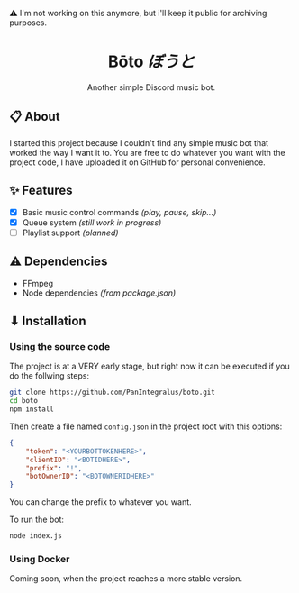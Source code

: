 ⚠️ I'm not working on this anymore, but i'll keep it public for archiving purposes.

<h1 align="center">Bōto <i>ぼうと</i></h1>
<p align="center">Another simple Discord music bot.</p>


## 📋 About
I started this project because I couldn't find any simple music bot that worked the way I want it to. You are free to do whatever you want with the project code, I have uploaded it on GitHub for personal convenience.

## ✨ Features
- [x] Basic music control commands _(play, pause, skip...)_
- [x] Queue system _(still work in progress)_
- [ ] Playlist support _(planned)_

## ⚠️ Dependencies
- FFmpeg
- Node dependencies _(from package.json)_

## ⬇ Installation
### Using the source code
The project is at a VERY early stage, but right now it can be executed if you do the follwing steps:
```bash
git clone https://github.com/PanIntegralus/boto.git
cd boto
npm install
```
Then create a file named ``config.json`` in the project root with this options:
```json
{
    "token": "<YOURBOTTOKENHERE>",
    "clientID": "<BOTIDHERE>",
    "prefix": "!",
    "botOwnerID": "<BOTOWNERIDHERE>"
}
```
You can change the prefix to whatever you want.

To run the bot:
```bash
node index.js
```

### Using Docker
Coming soon, when the project reaches a more stable version.
